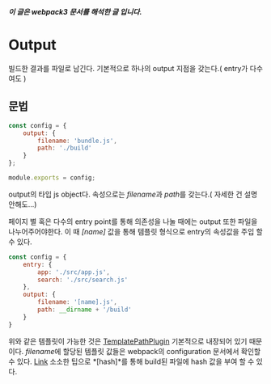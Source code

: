 ***이 글은 webpack3 문서를 해석한 글 입니다.***

# Output
빌드한 결과를 파일로 남긴다. 기본적으로 하나의 output 지점을 갖는다.( entry가 다수여도 )

## 문법
```javascript
const config = {
    output: {
        filename: 'bundle.js',
        path: './build'
    }
};

module.exports = config;
```

output의 타입 js object다. 속성으로는 *filename*과 *path*를 갖는다.( 자세한 건 설명 안해도...)

페이지 별 혹은 다수의 entry point를 통해 의존성을 나눌 때에는 output 또한 파일을 나누어주어야한다.
이 때 *[name]* 값을 통해 템플릿 형식으로 entry의 속성값을 주입 할 수 있다.
```javascript
const config = {
    entry: {
        app: './src/app.js',
        search: './src/search.js'
    },
    output: {
        filename: '[name].js',
        path: __dirname + '/build'
    }
}
```
위와 같은 템플릿이 가능한 것은 [TemplatePathPlugin](https://github.com/webpack/webpack/blob/master/lib/TemplatedPathPlugin.js)
기본적으로 내장되어 있기 때문이다. *filename*에 할당된 템플릿 값들은 webpack의 configuration 문서에서 확인할 수 있다. [Link](https://webpack.js.org/configuration/output/#output-filename)
소소한 팁으로 *[hash]*를 통해 build된 파일에 hash 값을 부여 할 수 있다.
